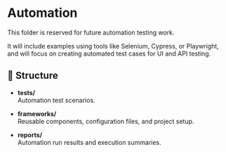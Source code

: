 # Automation

This folder is reserved for future automation testing work. 

It will include examples using tools like Selenium, Cypress, or Playwright, and will focus on creating automated test cases for UI and API testing.

## 📂 Structure

- **tests/**  
Automation test scenarios.

- **frameworks/**  
Reusable components, configuration files, and project setup.

- **reports/**  
Automation run results and execution summaries.


